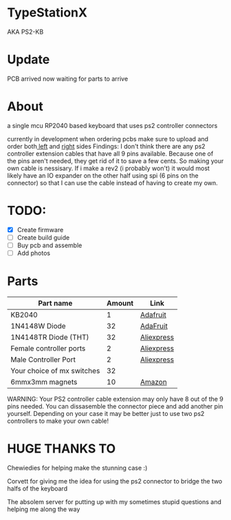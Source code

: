 # TypeStationX

AKA PS2-KB

# Update
PCB arrived now waiting for parts to arrive

# About
a single mcu RP2040 based keyboard that uses ps2 controller connectors

currently in development
when ordering pcbs make sure to upload and order both<a href="https://github.com/scaarix/ps2-keyboard-thing/blob/main/TypeStationX/gerbers/left.zip"> left</a> and <a href="https://github.com/scaarix/ps2-keyboard-thing/blob/main/TypeStationX/gerbers/left.zip">right</a> sides
Findings:
I don't think there are any ps2 controller extension cables that have all 9 pins available. Because one of the pins aren't needed, they get rid of it to save a few cents. So making your own cable is nessisary.
If i make a rev2 (i probably won't) it would most likely have an IO expander on the other half using spi (6 pins on the connector) so that I can use the cable instead of having to create my own.

# TODO:
- [x] Create firmware
- [ ] Create build guide
- [ ] Buy pcb and assemble
- [ ] Add photos

# Parts
| Part name                         | Amount       |Link                                                                                                   |
| --------------------------------- | ------------ | ------------------------------------------------------------------------------------------            |
| KB2040                            | 1            | <a href="https://www.adafruit.com/product/5302">Adafruit</a>|
| 1N4148W Diode                     | 32           |<a href="https://www.adafruit.com/product/5099">AdaFruit</a> |
| 1N4148TR Diode (THT)              | 32           | <a href="https://www.aliexpress.com/item/32729204179.html">Aliexpress</a>|
| Female controller ports           | 2            |<a href="https://www.aliexpress.com/item/1005005547168036.html?spm=a2g0o.productlist.main.47.63aa6e50gPBv1v&algo_pvid=186e3400-9a3a-4116-adb0-feedf2eab064">Aliexpress</a>|
| Male Controller Port              | 2            |<a href="https://www.aliexpress.com/item/1005003234151343.html">Aliexpress</a>|
| Your choice of mx switches        | 32           |                                                                                                       |
| 6mmx3mm magnets                   | 10           |<a href="https://www.amazon.com/FINDMAG-Magnets-Magnetic-Whiteboard-Refrigerator/dp/B08M3YP56J">Amazon</a>|

WARNING: Your PS2 controller cable extension may only have 8 out of the 9 pins needed. You can dissasemble the connector piece and add another pin yourself. Depending on your case it may be better just to use two ps2 controllers to make your own cable!

# HUGE THANKS TO
Chewiedies for helping make the stunning case :)

Corvett for giving me the idea for using the ps2 connector to bridge the two halfs of the keyboard

The absolem server for putting up with my sometimes stupid questions and helping me along the way

